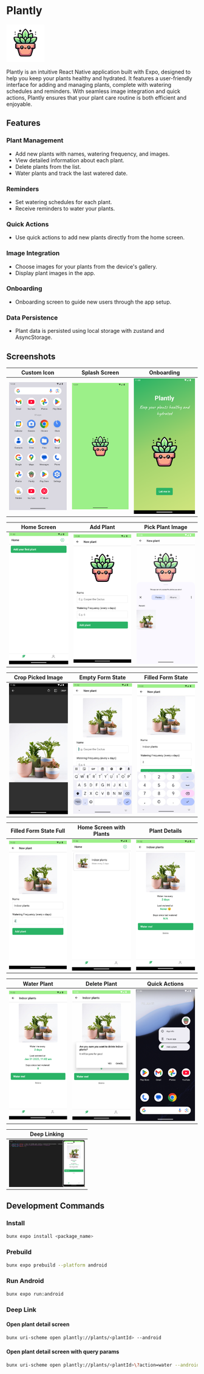 # Plantly

<img src="./screenshots/plantly.png" alt="Plantly" width="100" height="100" />

Plantly is an intuitive React Native application built with Expo, designed to help you keep your plants healthy and hydrated. It features a user-friendly interface for adding and managing plants, complete with watering schedules and reminders. With seamless image integration and quick actions, Plantly ensures that your plant care routine is both efficient and enjoyable.

## Features

### Plant Management

- Add new plants with names, watering frequency, and images.
- View detailed information about each plant.
- Delete plants from the list.
- Water plants and track the last watered date.

### Reminders

- Set watering schedules for each plant.
- Receive reminders to water your plants.

### Quick Actions

- Use quick actions to add new plants directly from the home screen.

### Image Integration

- Choose images for your plants from the device's gallery.
- Display plant images in the app.

### Onboarding

- Onboarding screen to guide new users through the app setup.

### Data Persistence

- Plant data is persisted using local storage with zustand and AsyncStorage.

## Screenshots

| Custom Icon                                                      | Splash Screen                                                      | Onboarding                                                      |
| ---------------------------------------------------------------- | ------------------------------------------------------------------ | --------------------------------------------------------------- |
| <img src="./screenshots/01.png" alt="Custom Icon" width="200" /> | <img src="./screenshots/02.png" alt="Splash Screen" width="200" /> | <img src="./screenshots/03.png" alt="Onboarding" width="200" /> |

| Home Screen                                                      | Add Plant                                                      | Pick Plant Image                                                      |
| ---------------------------------------------------------------- | -------------------------------------------------------------- | --------------------------------------------------------------------- |
| <img src="./screenshots/04.png" alt="Home Screen" width="200" /> | <img src="./screenshots/05.png" alt="Add Plant" width="200" /> | <img src="./screenshots/06.png" alt="Pick Plant Image" width="200" /> |

| Crop Picked Image                                                      | Empty Form State                                                      | Filled Form State                                                      |
| ---------------------------------------------------------------------- | --------------------------------------------------------------------- | ---------------------------------------------------------------------- |
| <img src="./screenshots/07.png" alt="Crop picked image" width="200" /> | <img src="./screenshots/08.png" alt="Empty Form State" width="200" /> | <img src="./screenshots/09.png" alt="Filled Form State" width="200" /> |

| Filled Form State Full                                                      | Home Screen with Plants                                                      | Plant Details                                                      |
| --------------------------------------------------------------------------- | ---------------------------------------------------------------------------- | ------------------------------------------------------------------ |
| <img src="./screenshots/10.png" alt="Filled Form State full" width="200" /> | <img src="./screenshots/11.png" alt="Home Screen with Plants" width="200" /> | <img src="./screenshots/12.png" alt="Plant Details" width="200" /> |

| Water Plant                                                      | Delete Plant                                                      | Quick Actions                                                      |
| ---------------------------------------------------------------- | ----------------------------------------------------------------- | ------------------------------------------------------------------ |
| <img src="./screenshots/13.png" alt="Water Plant" width="200" /> | <img src="./screenshots/14.png" alt="Delete Plant" width="200" /> | <img src="./screenshots/15.png" alt="Quick Actions" width="200" /> |

| Deep Linking                                                      |
| ----------------------------------------------------------------- |
| <img src="./screenshots/16.png" alt="Deep Linking" width="200" /> |

## Development Commands

### Install

```bash
bunx expo install <package_name>
```

### Prebuild

```bash
bunx expo prebuild --platform android
```

### Run Android

```bash
bunx expo run:android
```

### Deep Link

#### Open plant detail screen

```bash
bunx uri-scheme open plantly://plants/<plantId> --android
```

#### Open plant detail screen with query params

```bash
bunx uri-scheme open plantly://plants/<plantId>\?action=water --android
```
